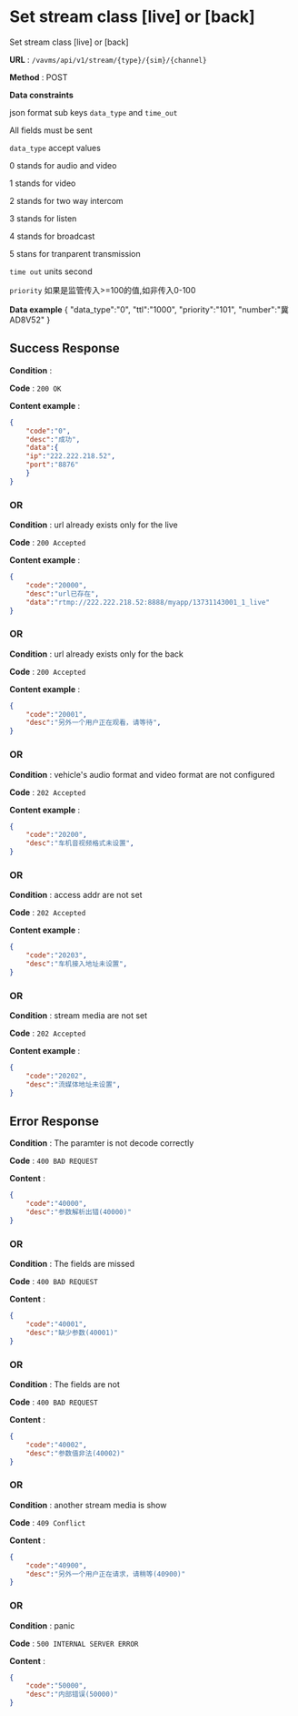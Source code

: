 # Set stream class [live] or [back]

Set stream class [live] or [back]

**URL** : `/vavms/api/v1/stream/{type}/{sim}/{channel}`

**Method** : POST

**Data constraints**

json format sub keys `data_type` and `time_out`

All fields must be sent

`data_type` accept values

0 stands for audio and video

1 stands for video

2 stands for two way intercom

3 stands for listen

4 stands for broadcast

5 stans for tranparent transmission

`time out` units second

`priority` 如果是监管传入>=100的值,如非传入0-100

**Data example** 
{
	"data_type":"0",
	"ttl":"1000",
	"priority":"101",
	"number":"冀AD8V52"
}

## Success Response

**Condition** : 

**Code** : `200 OK`

**Content example** :

```json 
{
    "code":"0",
    "desc":"成功",
    "data":{
	"ip":"222.222.218.52",
	"port":"8876"
	}
}
```
### OR

**Condition** : url already exists only for the live

**Code** : `200 Accepted`

**Content example** :

```json 
{
    "code":"20000",
    "desc":"url已存在",
    "data":"rtmp://222.222.218.52:8888/myapp/13731143001_1_live"
}
```
### OR
**Condition** : url already exists only for the back 

**Code** : `200 Accepted`

**Content example** :

```json 
{
    "code":"20001",
    "desc":"另外一个用户正在观看，请等待",
}
```
### OR
**Condition** : vehicle's audio format and video format are not configured

**Code** : `202 Accepted`

**Content example** :

```json 
{
    "code":"20200",
    "desc":"车机音视频格式未设置",
}
```
### OR

**Condition** : access addr are not set

**Code** : `202 Accepted`

**Content example** :

```json 
{
    "code":"20203",
    "desc":"车机接入地址未设置",
}
```
### OR

**Condition** : stream media are not set 

**Code** : `202 Accepted`

**Content example** :

```json 
{
    "code":"20202",
    "desc":"流媒体地址未设置",
}
```

## Error Response

**Condition** : The paramter is not decode correctly

**Code** : `400 BAD REQUEST`

**Content** : 

```json
{
    "code":"40000",
    "desc":"参数解析出错(40000)"
}
```

### OR

**Condition** : The fields are missed

**Code** : `400 BAD REQUEST`

**Content** : 

```json
{
    "code":"40001",
    "desc":"缺少参数(40001)"
}
```
### OR

**Condition** : The fields are not 

**Code** : `400 BAD REQUEST`

**Content** : 

```json
{
    "code":"40002",
    "desc":"参数值非法(40002)"
}
```
### OR 

**Condition** : another stream media is show

**Code** : `409 Conflict`

**Content** : 

```json
{
    "code":"40900",
    "desc":"另外一个用户正在请求，请稍等(40900)"
}
```
### OR

**Condition** : panic

**Code** : `500 INTERNAL SERVER ERROR`

**Content** : 

```json
{
    "code":"50000",
    "desc":"内部错误(50000)"
}
```
